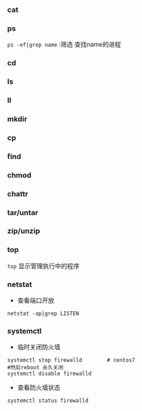 

### cat

### ps

`ps -ef|grep name` :筛选 查找name的进程

### cd

### ls

### ll

### mkdir

### cp

### find

### chmod

### chattr

### tar/untar

### zip/unzip

### top

`top` 显示管理执行中的程序

### netstat

* 查看端口开放

`netstat -ap|grep LISTEN`

### systemctl

* 临时关闭防火墙

```shell
systemctl stop firewalld        # centos7
#然后reboot 永久关闭
systemctl disable firewalld
```

* 查看防火墙状态

`systemctl status firewalld`





